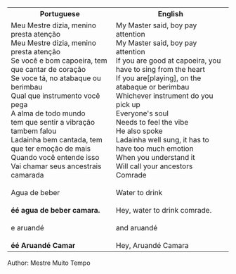 <table class="capoeira-table">
    <tr class="header-row">
        <th>Portuguese</th>
        <th>English</th>
    </tr>
    <tr>
        <td>Meu Mestre dizia, menino presta atenção<br>Meu Mestre dizia, menino presta atenção<br>Se você e bom capoeira, tem que cantar de coração<br>Se voce tá, no atabaque ou berimbau<br>Qual que instrumento você pega<br>A alma de todo mundo<br>tem que sentir a vibração<br>tambem falou<br>Ladainha bem cantada, tem que ter emoção de mais<br>Quando você entende isso<br>Vai chamar seus ancestrais<br>camarada<br><br>Agua de beber<br><br><strong>éé agua de beber camara.</strong><br><br>e aruandé<br><br><strong>éé Aruandé Camar</strong></td>
        <td>My Master said, boy pay attention<br>My Master said, boy pay attention<br>If you are good at capoeira, you have to sing from the heart<br>If you are[playing], on the atabaque or berimbau<br>Whichever instrument do you pick up<br>Everyone's soul<br>Needs to feel the vibe<br>He also spoke<br>Ladainha well sung, it has to have too much emotion<br>When you understand it<br>Will call your ancestors<br>Comrade<br><br>Water to drink<br><br>Hey, water to drink comrade.<br><br>and aruandé<br><br>Hey, Aruandé Camara</td>
    </tr>
</table>

<figcaption>
Author: Mestre Muito Tempo
</figcaption>